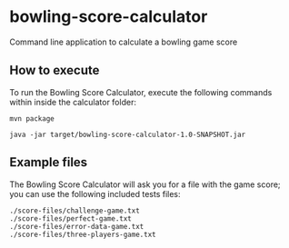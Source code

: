 # bowling-score-calculator
Command line application to calculate a bowling game score

## How to execute
To run the Bowling Score Calculator, execute the following commands within inside the calculator folder:

```
mvn package

java -jar target/bowling-score-calculator-1.0-SNAPSHOT.jar
```

## Example files
The Bowling Score Calculator will ask you for a file with the game score; you can use the following included tests files:
```
./score-files/challenge-game.txt
./score-files/perfect-game.txt
./score-files/error-data-game.txt
./score-files/three-players-game.txt
```